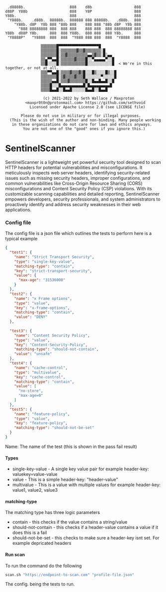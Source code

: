 ```
 .d8888b.                    888    d8b                   888
d88P  Y88b                   888    Y8P                   888
Y88b.                        888                          888
 "Y888b.    .d88b.  88888b.  888888 888 88888b.   .d88b.  888
    "Y88b. d8P  Y8b 888 "88b 888    888 888 "88b d8P  Y8b 888
      "888 88888888 888  888 888    888 888  888 88888888 888
Y88b  d88P Y8b.     888  888 Y88b.  888 888  888 Y8b.     888
 "Y8888P"   "Y8888  888  888  "Y888 888 888  888  "Y8888  888

                ▒▒▒▒▒▒▒█▀▀▀▀▀▀▀▀▀▀▀▀▀▀▀▀▀▀█
                ▒▒▒▒▒▒▒█░▒▒▒▒▒▒▒▓▒▒▓▒▒▒▒▒▒▒░█
                ▒▒▒▒▒▒▒█░▒▒▓▒▒▒▒▒▒▒▒▒▄▄▒▓▒▒░█░▄▄
                ▒▒▄▀▀▄▄█░▒▒▒▒▒▒▓▒▒▒▒█░░▀▄▄▄▄▄▀░░█
                ▒▒█░░░░█░▒▒▒▒▒▒▒▒▒▒▒█░░░░░░░░░░░█  < We're in this together, or not at all.
                ▒▒▒▀▀▄▄█░▒▒▒▒▓▒▒▒▓▒█░░░█▒░░░░█▒░░█
                ▒▒▒▒▒▒▒█░▒▓▒▒▒▒▓▒▒▒█░░░░░░░▀░░░░░█
                ▒▒▒▒▒▄▄█░▒▒▒▓▒▒▒▒▒▒▒█░░█▄▄█▄▄█░░█
                ▒▒▒▒█░░░█▄▄▄▄▄▄▄▄▄▄█░█▄▄▄▄▄▄▄▄▄█
                ▒▒▒▒█▄▄█░░█▄▄█░░░░░░█▄▄█░░█▄▄█
                
                 (c) 2021-2022 by Seth Wallace / Maxproton
         <maxpr0t0n@protonmail.com> https://github.com/sethvoid
           Licensed under Apache License 2.0 (see LICENSE file)

       Please do not use in military or for illegal purposes.
  (This is the wish of the author and non-binding. Many people working
   in these organizations do not care for laws and ethics anyways.
        You are not one of the "good" ones if you ignore this.)
```

# SentinelScanner
SentinelScanner is a lightweight yet powerful security tool designed to scan HTTP headers for potential vulnerabilities and misconfigurations. It meticulously inspects web server headers, identifying security-related issues such as missing security headers, improper configurations, and common vulnerabilities like Cross-Origin Resource Sharing (CORS) misconfigurations and Content Security Policy (CSP) violations. With its customizable scanning capabilities and detailed reporting, SentinelScanner empowers developers, security professionals, and system administrators to proactively identify and address security weaknesses in their web applications.

### Config file
The config file is a json file which outlines the tests to perform 
here is a typical example 

```json
{
  "test1": {
    "name": "Strict Transport Security",
    "type": "single-key-value",
    "matching-type": "contain",
    "key": "strict-transport-security",
    "value": {
      "max-age": "31536000"
    }
  },
  "test2": {
    "name": "x Frame options",
    "type": "value",
    "key": "x-frame-options",
    "matching-type": "contain",
    "value": "DENY"
  },
 
  "test3": {
    "name": "Content Security Policy",
    "type": "value",
    "key": "Content-Security-Policy",
    "matching-type": "should-not-contain",
    "value": "unsafe"
  },
  "test4": {
    "name": "cache-control",
    "type": "multivalue",
    "key": "cache-control",
    "matching-type": "contain",
    "value": [
      "no-store",
      "max-age=0"
    ]
  },
  "test5": {
    "name": "feature-policy",
    "type": "value",
    "key": "feature-policy",
    "matching-type": "should-not-be-set"
  }
}

```
Name: The name of the test (this is shown in the pass fail result)
 
#### Types
+ single-key-value - A single key value pair for example header-key: valuekey=value-value
+ value - This is a simple header-key: "header-value" 
+ multivalue - This is a value with multiple values for example header-key: value1, value2, value3

#### matching-type 
The matching type has three logic parameters 
+ contain - this checks if the value contains a string/value
+ should-not-contain - this checks if a header-value contains a value if it does this is a fail
+ should-not-be-set - this checks to make sure a header-key isnt set. For example depricated headers

#### Run scan
To run the command do the following 
```bash
scan.sh "https://endpoint-to-scan.com" "profile-file.json"
```
The config. being the tests to run.
